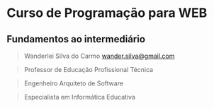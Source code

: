 # Curso de Programação para WEB
## Fundamentos ao intermediário
>
> Wanderlei Silva do Carmo <wander.silva@gmail.com>

> Professor de Educação Profissional Técnica

> Engenheiro Arquiteto de Software

> Especialista em Informática Educativa

>

